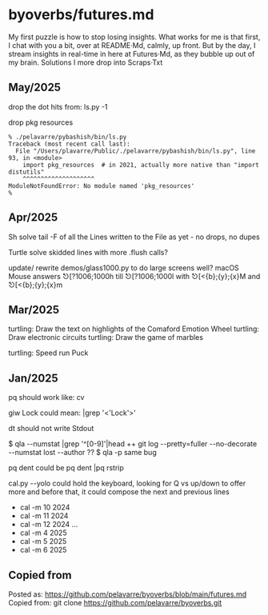 # byoverbs/futures.md

My first puzzle is how to stop losing insights.
What works for me is that first, I chat with you a bit, over at README·Md, calmly, up front.
But by the day, I stream insights in real-time in here at Futures·Md, as they bubble up out of my brain.
Solutions I more drop into Scraps·Txt

## May/2025

drop the dot hits from:  ls.py -1

drop pkg resources

    % ./pelavarre/pybashish/bin/ls.py
    Traceback (most recent call last):
      File "/Users/plavarre/Public/./pelavarre/pybashish/bin/ls.py", line 93, in <module>
        import pkg_resources  # in 2021, actually more native than "import distutils"
        ^^^^^^^^^^^^^^^^^^^^
    ModuleNotFoundError: No module named 'pkg_resources'
    %

## Apr/2025

Sh solve tail -F of all the Lines written to the File as yet - no drops, no dupes

Turtle solve skidded lines with more .flush calls?

update/ rewrite demos/glass1000.py to do large screens well?
macOS Mouse answers ⎋[?1006;1000h till ⎋[?1006;1000l with ⎋[<{b};{y};{x}M and ⎋[<{b};{y};{x}m

## Mar/2025

turtling: Draw the text on highlights of the Comaford Emotion Wheel
turtling: Draw electronic circuits
turtling: Draw the game of marbles

turtling: Speed run Puck

## Jan/2025

pq
should work like:  cv

giw Lock
could mean:  |grep '\<'Lock'\>'

dt
should not write Stdout

$ qla --numstat |grep '^[0-9]'|head
++ git log --pretty=fuller --no-decorate --numstat
lost --author ??
$ qla -p
same bug

pq dent
could be pq dent |pq rstrip

cal.py --yolo
could hold the keyboard, looking for Q vs up/down to offer more
and before that, it could compose the next and previous lines
+ cal -m 10 2024
+ cal -m 11 2024
+ cal -m 12 2024
...
+ cal -m 4 2025
+ cal -m 5 2025
+ cal -m 6 2025


## Copied from

Posted as:  https://github.com/pelavarre/byoverbs/blob/main/futures.md<br>
Copied from:  git clone https://github.com/pelavarre/byoverbs.git<br>
